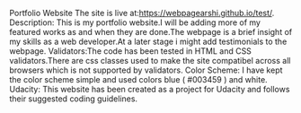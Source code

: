 Portfolio Website
The site is live at:https://webpagearshi.github.io/test/.
Description:
This is my portfolio website.I will be adding more of my featured works as and when they are done.The webpage is a brief insight of my skills as a web developer.At a later stage i might add testimonials to the webpage.
Validators:The code has been tested in HTML and CSS validators.There are css classes used to make the site compatibel across all browsers which is not supported by validators.
Color Scheme:
I have kept the color scheme simple and used colors blue ( #003459 ) and white.
Udacity:
This website has been created as a project for Udacity and follows their suggested coding guidelines.